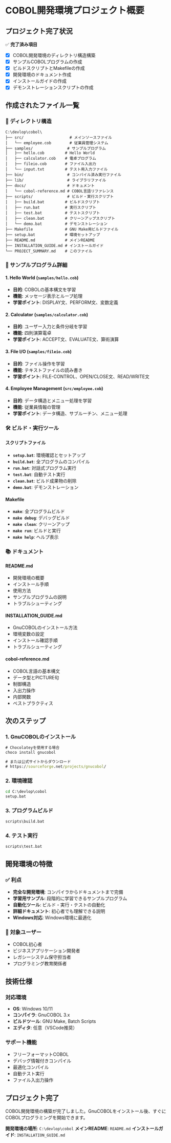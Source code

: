 # COBOL開発環境プロジェクト概要

## プロジェクト完了状況

✅ **完了済み項目**
- [x] COBOL開発環境のディレクトリ構造構築
- [x] サンプルCOBOLプログラムの作成
- [x] ビルドスクリプトとMakefileの作成
- [x] 開発環境のドキュメント作成
- [x] インストールガイドの作成
- [x] デモンストレーションスクリプトの作成

## 作成されたファイル一覧

### 📁 ディレクトリ構造
```
C:\devlop\cobol\
├── src/                    # メインソースファイル
│   └── employee.cob        # 従業員管理システム
├── samples/               # サンプルプログラム
│   ├── hello.cob         # Hello World
│   ├── calculator.cob    # 電卓プログラム
│   ├── fileio.cob        # ファイル入出力
│   └── input.txt         # テスト用入力ファイル
├── bin/                   # コンパイル済み実行ファイル
├── lib/                   # ライブラリファイル
├── docs/                  # ドキュメント
│   └── cobol-reference.md # COBOL言語リファレンス
├── scripts/               # ビルド・実行スクリプト
│   ├── build.bat         # ビルドスクリプト
│   ├── run.bat           # 実行スクリプト
│   ├── test.bat          # テストスクリプト
│   ├── clean.bat         # クリーンアップスクリプト
│   └── demo.bat          # デモンストレーション
├── Makefile              # GNU Make用ビルドファイル
├── setup.bat             # 環境セットアップ
├── README.md             # メインREADME
├── INSTALLATION_GUIDE.md # インストールガイド
└── PROJECT_SUMMARY.md    # このファイル
```

### 📄 サンプルプログラム詳細

#### 1. Hello World (`samples/hello.cob`)
- **目的**: COBOLの基本構文を学習
- **機能**: メッセージ表示とループ処理
- **学習ポイント**: DISPLAY文、PERFORM文、変数定義

#### 2. Calculator (`samples/calculator.cob`)
- **目的**: ユーザー入力と条件分岐を学習
- **機能**: 四則演算電卓
- **学習ポイント**: ACCEPT文、EVALUATE文、算術演算

#### 3. File I/O (`samples/fileio.cob`)
- **目的**: ファイル操作を学習
- **機能**: テキストファイルの読み書き
- **学習ポイント**: FILE-CONTROL、OPEN/CLOSE文、READ/WRITE文

#### 4. Employee Management (`src/employee.cob`)
- **目的**: データ構造とメニュー処理を学習
- **機能**: 従業員情報の管理
- **学習ポイント**: データ構造、サブルーチン、メニュー処理

### 🛠️ ビルド・実行ツール

#### スクリプトファイル
- **`setup.bat`**: 環境確認とセットアップ
- **`build.bat`**: 全プログラムのコンパイル
- **`run.bat`**: 対話式プログラム実行
- **`test.bat`**: 自動テスト実行
- **`clean.bat`**: ビルド成果物の削除
- **`demo.bat`**: デモンストレーション

#### Makefile
- **`make`**: 全プログラムビルド
- **`make debug`**: デバッグビルド
- **`make clean`**: クリーンアップ
- **`make run`**: ビルドと実行
- **`make help`**: ヘルプ表示

### 📚 ドキュメント

#### README.md
- 開発環境の概要
- インストール手順
- 使用方法
- サンプルプログラムの説明
- トラブルシューティング

#### INSTALLATION_GUIDE.md
- GnuCOBOLのインストール方法
- 環境変数の設定
- インストール確認手順
- トラブルシューティング

#### cobol-reference.md
- COBOL言語の基本構文
- データ型とPICTURE句
- 制御構造
- 入出力操作
- 内部関数
- ベストプラクティス

## 次のステップ

### 1. GnuCOBOLのインストール
```cmd
# Chocolateyを使用する場合
choco install gnucobol

# または公式サイトからダウンロード
# https://sourceforge.net/projects/gnucobol/
```

### 2. 環境確認
```cmd
cd C:\devlop\cobol
setup.bat
```

### 3. プログラムビルド
```cmd
scripts\build.bat
```

### 4. テスト実行
```cmd
scripts\test.bat
```

## 開発環境の特徴

### ✅ 利点
- **完全な開発環境**: コンパイラからドキュメントまで完備
- **学習用サンプル**: 段階的に学習できるサンプルプログラム
- **自動化ツール**: ビルド・実行・テストの自動化
- **詳細ドキュメント**: 初心者でも理解できる説明
- **Windows対応**: Windows環境に最適化

### 🎯 対象ユーザー
- COBOL初心者
- ビジネスアプリケーション開発者
- レガシーシステム保守担当者
- プログラミング教育関係者

## 技術仕様

### 対応環境
- **OS**: Windows 10/11
- **コンパイラ**: GnuCOBOL 3.x
- **ビルドツール**: GNU Make, Batch Scripts
- **エディタ**: 任意（VSCode推奨）

### サポート機能
- フリーフォーマットCOBOL
- デバッグ情報付きコンパイル
- 最適化コンパイル
- 自動テスト実行
- ファイル入出力操作

## プロジェクト完了

COBOL開発環境の構築が完了しました。GnuCOBOLをインストール後、すぐにCOBOLプログラミングを開始できます。

**開発環境の場所**: `C:\devlop\cobol`
**メインREADME**: `README.md`
**インストールガイド**: `INSTALLATION_GUIDE.md`
